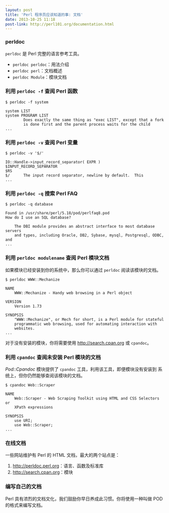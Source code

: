 ```yaml
---
layout: post
title: 'Perl 程序员应该知道的事: 文档'
date: 2013-10-25 11:18
post-link: http://perl101.org/documentation.html
---
```


### perldoc

`perldoc` 是 Perl 完整的语言参考工具。

* `perldoc perldoc`：用法介绍
* `perldoc perl`：文档概述
* `perldoc Module`：模块文档

### 利用 `perldoc -f` 查阅 Perl 函数

    $ perldoc -f system

    system LIST
    system PROGRAM LIST
            Does exactly the same thing as "exec LIST", except that a fork
            is done first and the parent process waits for the child
    ...

### 利用 `perldoc -v` 查阅 Perl 变量

    $ perldoc -v '$/'

    IO::Handle->input_record_separator( EXPR )
    $INPUT_RECORD_SEPARATOR
    $RS
    $/      The input record separator, newline by default.  This
    ...

### 利用 `perldoc -q` 搜索 Perl FAQ

    $ perldoc -q database

    Found in /usr/share/perl/5.18/pod/perlfaq8.pod
    How do I use an SQL database?

        The DBI module provides an abstract interface to most database servers
        and types, including Oracle, DB2, Sybase, mysql, Postgresql, ODBC, and
    ...

### 利用 `perldoc modulename` 查阅 Perl 模块文档

如果模块已经安装到你的系统中，那么你可以通过 `perldoc` 阅读该模块的文档。

    $ perldoc WWW::Mechanize

    NAME
        WWW::Mechanize - Handy web browsing in a Perl object

    VERSION
        Version 1.73

    SYNOPSIS
        "WWW::Mechanize", or Mech for short, is a Perl module for stateful
        programmatic web browsing, used for automating interaction with
        websites.
    ...

对于没有安装的模块，你将需要使用 <http://search.cpan.org> 或 `cpandoc`。

### 利用 `cpandoc` 查阅未安装 Perl 模块的文档

*Pod::Cpandoc* 模块提供了 `cpandoc` 工具，利用该工具，即便模块没有安装到
系统上，但你仍然能够查阅该模块的文档。

    $ cpandoc Web::Scraper

    NAME
        Web::Scraper - Web Scraping Toolkit using HTML and CSS Selectors or
        XPath expressions

    SYNOPSIS
        use URI;
        use Web::Scraper;
    ...

### 在线文档

一些网站维护有 Perl 的 HTML 文档，最大的两个站点是：

1. <http://perldoc.perl.org>：语言、函数及标准库
2. <http://search.cpan.org>：模块

### 编写自己的文档

Perl 具有浓烈的文档文化，我们鼓励你早日养成此习惯。你将使用一种叫做 POD
的格式来编写文档。

